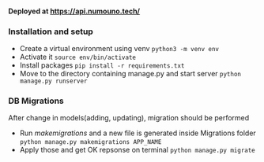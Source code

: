 #### Deployed at https://api.numouno.tech/

### Installation and setup
- Create a virtual environment using venv
`python3 -m venv env`
- Activate it
`source env/bin/activate`
- Install packages
`pip install -r requirements.txt`
- Move to the directory containing manage.py and start server
`python manage.py runserver`

### DB Migrations
After change in models(adding, updating), migration should be performed
- Run *makemigrations* and a new file is generated inside Migrations folder
`python manage.py makemigrations APP_NAME`
- Apply those and get OK repsonse on terminal
`python manage.py migrate`
